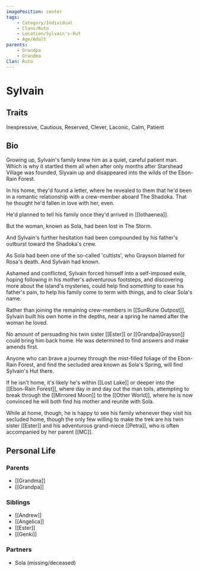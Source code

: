 ```yaml
---
imagePosition: center
tags:
    - Category/Individual
    - Clans/Ruto
    - Location/Sylvain's-Hut
    - Age/Adult
parents:
    - Grandpa
    - Grandma
Clan: Ruto
---
```


# Sylvain

## Traits

<span class='traits chip-list'>Inexpressive, Cautious, Reserved, Clever, Laconic, Calm, Patient</span>

## Bio

Growing up, Sylvain's family knew him as a quiet, careful patient man. Which is why it startled them all when after only months after Starshead Village was founded, Slyvain up and disappeared into the wilds of the Ebon-Rain Forest.

In his home, they'd found a letter, where he revealed to them that he'd been in a romantic relationship with a crew-member aboard The Shadoka. That he thought he'd fallen in love with her, even.

He'd planned to tell his family once they'd arrived in [[Iothaenea]].

But the woman, known as Sola, had been lost in The Storm.

And Sylvain's further hesitation had been compounded by his father's outburst toward the Shadoka's crew. 

As Sola had been one of the so-called 'cultists', who Grayson blamed for Rosa's death. And Sylvain had known.

Ashamed and conflicted, Sylvain forced himself into a self-imposed exile, hoping following in his mother's adventurous footsteps, and discovering more about the island's mysteries, could help find *something* to ease his father's pain, to help his family come to term with things, and to clear Sola's name.

Rather than joining the remaining crew-members in [[SunRune Outpost]], Sylvain built his own home in the depths, near a spring he named after the woman he loved.

No amount of persuading his twin sister [[Ester]] or [[Grandpa|Grayson]] could bring him back home. He was determined to find answers and make amends first. 

Anyone who can brave a journey through the mist-filled foliage of the Ebon-Rain Forest, and find the secluded area known as Sola's Spring, will find Sylvain's Hut there. 

If he isn't home, it's likely he's within [[Lost Lake]] or deeper into the [[Ebon-Rain Forest]], where day in and day out the man toils, attempting to break through the [[Mirrored Moon]] to  the [[Other World]], where he is now convinced he will both find his mother and reunite with Sola.

While at home, though, he is happy to see his family whenever they visit his secluded home, though the only few willing to make the trek are his twin sister [[Ester]] and his adventurous grand-niece [[Petra]], who is often accompanied by her parent [[MC]]. 

## Personal Life

### Parents

-   [[Grandma]]
-   [[Grandpa]]

### Siblings

-   [[Andrew]]
-   [[Angelica]]
-   [[Ester]]
-   [[Genki]]

### Partners

- Sola (missing/deceased)